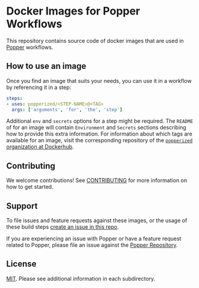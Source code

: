 # Docker Images for Popper Workflows

This repository contains source code of docker images that are used in 
[Popper][pp] workflows.

## How to use an image

Once you find an image that suits your needs, you can use it in a 
workflow by referencing it in a step:

```yaml
steps:
- uses: popperized/<STEP-NAME>@<TAG>
  args: ['arguments', 'for', 'the', 'step']
```

Additional `env` and `secrets` options for a step might be required. 
The `README` of for an image will contain `Environment` and `Secrets` 
sections describing how to provide this extra information. For 
information about which tags are available for an image, visit the 
corresponding repository of the [`popperized` organization at 
Dockerhub][dh].

## Contributing

We welcome contributions! See [CONTRIBUTING](CONTRIBUTING.md) for more 
information on how to get started.

## Support

To file issues and feature requests against these images, or the usage 
of these build steps [create an issue in this 
repo](https://github.com/popperized/library/issues/new).

If you are experiencing an issue with Popper or have a feature request 
related to Popper, please file an issue against the [Popper 
Repository](https://github.com/systemslab/popper/issues/new).

## License

[MIT](LICENSE). Please see additional information in each 
subdirectory.

[pp]: https://github.com/systemslab/popper
[dh]: https://hub.docker.com/orgs/popperized
